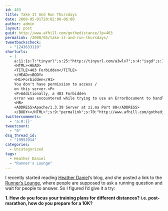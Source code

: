 ```yaml
---
id: 403
title: Take It And Run Thursdays
date: 2008-05-01T20:02:00-06:00
author: admin
layout: post
guid: http://www.afhill.com/gothedistance/?p=403
permalink: /2008/05/take-it-and-run-thursdays/
tweetbackscheck:
  - "1243633110"
shorturls:
  - |
    a:11:{s:7:"tinyurl";s:25:"http://tinyurl.com/a3wlv7";s:4:"isgd";s:17:"http://is.gd/fMdL";s:5:"bitly";s:20:"http://bit.ly/4ptzeZ";s:5:"snipr";s:22:"http://snipr.com/9zf0i";s:5:"snurl";s:22:"http://snurl.com/9zf0i";s:7:"snipurl";s:24:"http://snipurl.com/9zf0i";s:4:"trim";s:17:"http://tr.im/65ym";s:5:"adjix";s:207:"(10 Jan 2008 temporary restriction: API requires valid partnerID or partnerEmail key in request. Contact us if this affects you.) Invalid Adjix request. API documentation @ http://web.adjix.com/AdjixAPI.html";s:4:"advu";s:203:"(10 Jan 2008 temporary restriction: API requires valid partnerID or partnerEmail key in request. Contact us if this affects you.) Invalid Adjix request. API documentation @ http://web.ad.vu/AdjixAPI.html";s:4:"zima";s:374:"<!DOCTYPE HTML PUBLIC "-//IETF//DTD HTML 2.0//EN">
    <HTML><HEAD>
    <TITLE>403 Forbidden</TITLE>
    </HEAD><BODY>
    <H1>Forbidden</H1>
    You don't have permission to access /
    on this server.<P>
    <P>Additionally, a 403 Forbidden
    error was encountered while trying to use an ErrorDocument to handle the request.
    <HR>
    <ADDRESS>Apache/1.3.39 Server at zi.ma Port 80</ADDRESS>
    </BODY></HTML>";s:9:"permalink";s:70:"http://www.afhill.com/gothedistance/2008/05/take-it-and-run-thursdays/";}
twittercomments:
  - 'a:0:{}'
tweetcount:
  - "0"
dsq_thread_id:
  - "19952914"
categories:
  - Uncategorized
tags:
  - Heather Daniel
  - "Runner's Lounge"
---
```

I recently started reading [Heather Daniel](http://heatherdaniel.wordpress.com/2008/05/01/take-it-and-run-thursday/)&#8216;s blog, and she posted a link to the [Runner&#8217;s Lounge](http://blog.runnerslounge.com/2008/05/take-it-and-run.html), where people are supposed to ask a running question and wait for people to answer. So I figured I&#8217;d give it a try:

**1. How do you focus your training plans for different distances? i.e. post-marathon, how do you prepare for a 10K?**